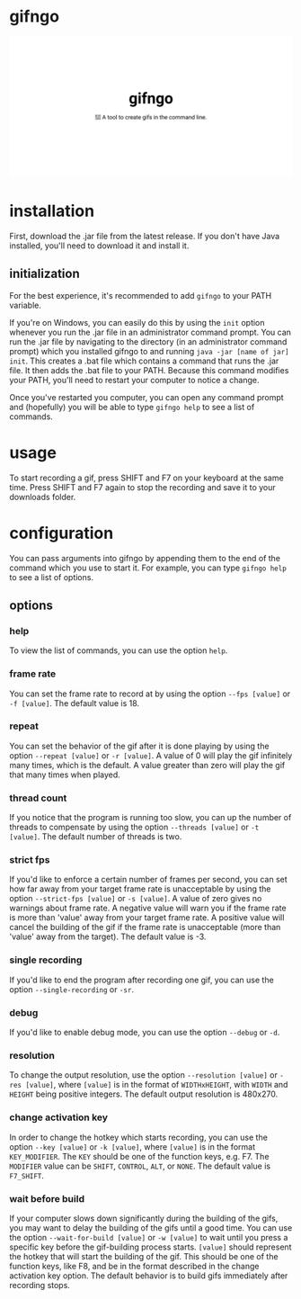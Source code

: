 # gifngo
![gifngo – A tool to create gifs in the command line](banner.svg)

# installation
First, download the .jar file from the latest release. If you don't have Java installed, you'll need to download it and install it.  

## initialization
For the best experience, it's recommended to add `gifngo` to your PATH variable.

If you're on Windows, you can easily do this by using the `init` option whenever you run the .jar file in an administrator command prompt.
You can run the .jar file by navigating to the directory (in an administrator command prompt) which you installed gifngo to and running `java -jar [name of jar] init`.
This creates a .bat file which contains a command that runs the .jar file. It then adds the .bat file to your PATH.
Because this command modifies your PATH, you'll need to restart your computer to notice a change.

Once you've restarted you computer, you can open any command prompt and (hopefully) you will be able to type `gifngo help` to see a list of commands.

# usage
To start recording a gif, press SHIFT and F7 on your keyboard at the same time. Press SHIFT and F7 again to stop the recording and save it to your downloads folder.

# configuration
You can pass arguments into gifngo by appending them to the end of the command which you use to start it. For example, you can type `gifngo help` to see a list of options.  

## options

### help
To view the list of commands, you can use the option `help`.

### frame rate
You can set the frame rate to record at by using the option `--fps [value]` or `-f [value]`. The default value is 18.

### repeat
You can set the behavior of the gif after it is done playing by using the option `--repeat [value]` or `-r [value]`. A value of 0 will play the gif infinitely many times, which is the default. A value greater than zero will play the gif that many times when played.

### thread count
If you notice that the program is running too slow, you can up the number of threads to compensate by using the option `--threads [value]` or `-t [value]`. The default number of threads is two.

### strict fps
If you'd like to enforce a certain number of frames per second, you can set how far away from your target frame rate is unacceptable by using the option `--strict-fps [value]` or `-s [value]`. A value of zero gives no warnings about frame rate. A negative value will warn you if the frame rate is more than 'value' away from your target frame rate. A positive value will cancel the building of the gif if the frame rate is unacceptable (more than 'value' away from the target). The default value is -3.

### single recording
If you'd like to end the program after recording one gif, you can use the option `--single-recording` or `-sr`.

### debug
If you'd like to enable debug mode, you can use the option `--debug` or `-d`.

### resolution
To change the output resolution, use the option `--resolution [value]` or `-res [value]`, where `[value]` is in the format of `WIDTHxHEIGHT`, with `WIDTH` and `HEIGHT` being positive integers. The default output resolution is 480x270.

### <span id="change-activation-key">change activation key</span>
In order to change the hotkey which starts recording, you can use the option `--key [value]` or `-k [value]`, where `[value]` is in the format `KEY_MODIFIER`. The `KEY` should be one of the function keys, e.g. F7. The `MODIFIER` value can be `SHIFT`, `CONTROL`, `ALT`, or `NONE`. The default value is `F7_SHIFT`.

### wait before build
If your computer slows down significantly during the building of the gifs, you may want to delay the building of the gifs until a good time.
You can use the option `--wait-for-build [value]` or `-w [value]` to wait until you press a specific key before the gif-building process starts.
`[value]` should represent the hotkey that will start the building of the gif. This should be one of the function keys, like F8, and be in the format described in the change activation key option.
The default behavior is to build gifs immediately after recording stops.
